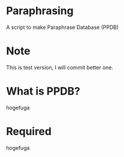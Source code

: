 # Paraphrasing
A script to make Paraphrase Database (PPDB)

# Note
This is test version, I will commit better one.

# What is PPDB?
hogefuga

# Required
hogefuga
